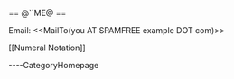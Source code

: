 
== @\`\`ME@ ==

Email: &lt;&lt;MailTo(you AT SPAMFREE example DOT com)&gt;&gt;

\[\[Numeral Notation\]\]

----CategoryHomepage
